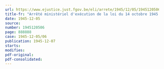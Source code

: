 ```yaml
---
url: https://www.ejustice.just.fgov.be/eli/arrete/1945/12/05/1945120506/justel
title-fr: "Arrêté ministériel d'exécution de la loi du 14 octobre 1945 relative aux avoirs monétaires bloques ou temporairement indisponibles"
date: 1945-12-05
source:
number: 1945120506
page: 888888
case: 1945-12-05/06
publication: 1945-12-07
starts:
modifies:
pdf-original:
pdf-consolidated:
---
```


